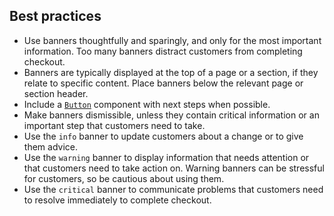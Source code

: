 ## Best practices

- Use banners thoughtfully and sparingly, and only for the most important information. Too many banners distract customers from completing checkout.
- Banners are typically displayed at the top of a page or a section, if they relate to specific content. Place banners below the relevant page or section header.
- Include a [`Button`](https://github.com/Shopify/ui-extensions/tree/main/packages/checkout-ui-extensions/src/components/Button) component with next steps when possible.
- Make banners dismissible, unless they contain critical information or an important step that customers need to take.
- Use the `info` banner to update customers about a change or to give them advice.
- Use the `warning` banner to display information that needs attention or that customers need to take action on. Warning banners can be stressful for customers, so be cautious about using them.
- Use the `critical` banner to communicate problems that customers need to resolve immediately to complete checkout.
